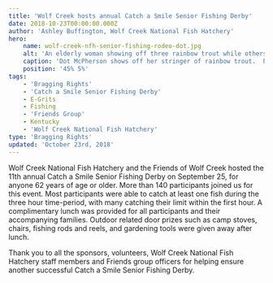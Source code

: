 ```yaml
---
title: 'Wolf Creek hosts annual Catch a Smile Senior Fishing Derby'
date: 2018-10-23T00:00:00.000Z
author: 'Ashley Buffington, Wolf Creek National Fish Hatchery'
hero:
    name: wolf-creek-nfh-senior-fishing-rodeo-dot.jpg
    alt: 'An elderly woman showing off three rainbow trout while others fish a small stream.'
    caption: 'Dot McPherson shows off her stringer of rainbow trout.  Photo by Makenzie Back, USFWS.'
    position: '45% 5%'
tags:
    - 'Bragging Rights'
    - 'Catch a Smile Senior Fishing Derby'
    - E-Grits
    - Fishing
    - 'Friends Group'
    - Kentucky
    - 'Wolf Creek National Fish Hatchery'
type: 'Bragging Rights'
updated: 'October 23rd, 2018'
---
```


Wolf Creek National Fish Hatchery and the Friends of Wolf Creek hosted the 11th annual Catch a Smile Senior Fishing Derby on September 25, for anyone 62 years of age or older. More than 140 participants joined us for this event.  Most participants were able to catch at least one fish during the three hour time-period, with many catching their limit within the first hour. A complimentary lunch was provided for all participants and their accompanying families. Outdoor related door prizes such as camp stoves, chairs, fishing rods and reels, and gardening tools were given away after lunch.

Thank you to all the sponsors, volunteers, Wolf Creek National Fish Hatchery staff members and Friends group officers for helping ensure another successful Catch a Smile Senior Fishing Derby.